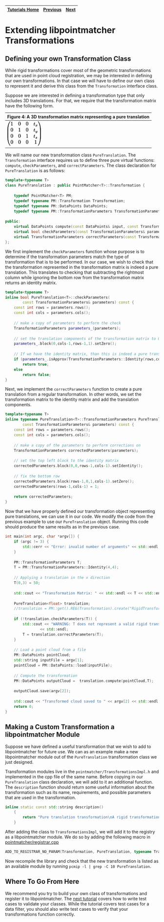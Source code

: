 | [Tutorials Home](Tutorials.md)    | [Previous](DataPointsFilterDev.md) | [Next](UnitTestDev.md) |
| ------------- |:-------------:| -----:|

# Extending libpointmatcher Transformations

## Defining your own Transformation Class
While rigid transformations cover most of the geometric transformations that are used in point cloud registration, we may be interested in defining our own transformations.  In that case we will have to define our own class to represent it and derive this class from the `Transformation` interface class.  

Suppose we are interested in defining a transformation type that only includes 3D translations.  For that, we require that the transformation matrix have the following form.

|**Figure 4:** A 3D transformation matrix representing a pure translation |
|:---|
|![2d translation matrix](images/3dTransMatrix.gif)|

We will name our new transformation class `PureTranslation`.  The `Transformation` interface requires us to define three pure virtual functions: `compute`, `checkParameters`, and `correctParameters`.  The class declaration for `PureTranslation` is as follows:

```cpp
template<typename T>
class PureTranslation : public PointMatcher<T>::Transformation {

	typedef PointMatcher<T> PM;
	typedef typename PM::Transformation Transformation;
	typedef typename PM::DataPoints DataPoints;
	typedef typename PM::TransformationParameters TransformationParameters;

public:
	virtual DataPoints compute(const DataPoints& input, const TransformationParameters& parameters) const;
	virtual bool checkParameters(const TransformationParameters& parameters) const;
	virtual TransformationParameters correctParameters(const TransformationParameters& parameters) const;
};
```

We first implement the `checkParameters` function whose purpose is to determine if the transformation parameters match the type of transformation that is to be performed.  In our case, we wish to check that the transformation represented in the transformation matrix is indeed a pure translation.  This translates to checking that subtracting the rightmost column while ignoring the bottom row from the transformation matrix returns an identity matrix.

```cpp
template<typename T>
inline bool PureTranslation<T>::checkParameters(
		const TransformationParameters& parameters) const {
	const int rows = parameters.rows();
	const int cols = parameters.cols();

	// make a copy of parameters to perform the check
	TransformationParameters parameters_(parameters);

	// set the translation components of the transformation matrix to 0
	parameters_.block(0,cols-1,rows-1,1).setZero();

	// If we have the identity matrix, than this is indeed a pure translation
	if (parameters_.isApprox(TransformationParameters::Identity(rows,cols)))
		return true;
	else
		return false;
}
```

Next, we implement the `correctParameters` function to create a pure translation from a regular transformation.  In other words, we set the transformation matrix to the identity matrix and add the translation components.

```cpp
template<typename T>
inline typename PureTranslation<T>::TransformationParameters PureTranslation<T>::correctParameters(
		const TransformationParameters& parameters) const {
	const int rows = parameters.rows();
	const int cols = parameters.cols();

	// make a copy of the parameters to perform corrections on
	TransformationParameters correctedParameters(parameters);

	// set the top left block to the identity matrix
	correctedParameters.block(0,0,rows-1,cols-1).setIdentity();

	// fix the bottom row
	correctedParameters.block(rows-1,0,1,cols-1).setZero();
	correctedParameters(rows-1,cols-1) = 1;

	return correctedParameters;
}
``` 
Now that we have properly defined our transformation object representing pure translations, we can use it in our code.  We modify the code from the previous example to use our `PureTranslation` object.  Running this code should produce the same results as in the previous case.

```cpp
int main(int argc, char *argv[]) {
	if (argc != 3) {
		std::cerr << "Error: invalid number of arguments" << std::endl;
	}

	PM::TransformationParameters T;
	T = PM::TransformationParameters::Identity(4,4);

	// Applying a translation in the x direction
	T(0,3) = 50;

	std::cout << "Transformation Matrix: " << std::endl << T << std::endl;

	PureTranslation<float> translation;
	//translation = PM::get().REG(Transformation).create("RigidTransformation");

	if (!translation.checkParameters(T)) {
		std::cout << "WARNING: T does not represent a valid rigid transformation\nProjecting onto an orthogonal basis"
				<< std::endl;
		T = translation.correctParameters(T);
	}

	// Load a point cloud from a file
	PM::DataPoints pointCloud;
	std::string inputFile = argv[1];
	pointCloud = PM::DataPoints::load(inputFile);

	// Compute the transformation
	PM::DataPoints outputCloud =  translation.compute(pointCloud,T);

	outputCloud.save(argv[2]);

	std::cout << "Transformed cloud saved to " << argv[2] << std::endl;
	return 0;
}
```
## Making a Custom Transformation a libpointmatcher Module
Suppose we have defined a useful transformation that we wish to add to libpointmatcher for future use.  We can as an example make a new libpointmatcher module out of the `PureTranslation` transformation class we just designed.

Transformation modules live in the `pointmatcher/TransformationsImpl.h` and implemented in the cpp file of the same name.  Before copying in our `PureTranslation` class declaration, we will add to it an additional function. The `description` function should return some useful information about the transformation such as its name, requirements, and possible parameters that are used in the transformation.

```cpp
inline static const std::string description()
	{
		return "Pure translation transformation\nA rigid transformation with no rotation.";
	}
```

After adding the class to `TransformationsImpl`, we will add it to the registry as a libpointmatcher module.  We do so by adding the following macro in [pointmatcher/registrar.cpp](/pointmatcher/registrar.cpp)

```cpp
ADD_TO_REGISTRAR_NO_PARAM(Transformation, PureTranslation, typename TransformationsImpl<T>::PureTranslation)
```

Now recompile the library and check that the new transformation is listed as an available module by running `pcmip -l | grep -C 10 PureTranslation`.

## Where To Go From Here
We recommend you try to build your own class of transformations and register it to libpointmatcher.  The [next tutorial](UnitTestDev.md) covers how to write test cases to validate your classes.  While the tutorial covers test cases for a data filter, you should also write test cases to verify that your transformations function correctly.